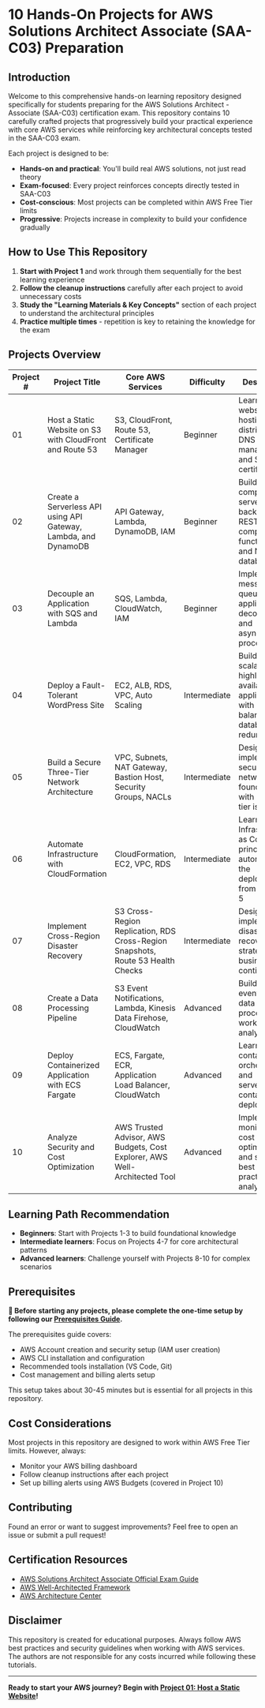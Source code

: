 # 10 Hands-On Projects for AWS Solutions Architect Associate (SAA-C03) Preparation

## Introduction

Welcome to this comprehensive hands-on learning repository designed specifically for students preparing for the AWS Solutions Architect - Associate (SAA-C03) certification exam. This repository contains 10 carefully crafted projects that progressively build your practical experience with core AWS services while reinforcing key architectural concepts tested in the SAA-C03 exam.

Each project is designed to be:
- **Hands-on and practical**: You'll build real AWS solutions, not just read theory
- **Exam-focused**: Every project reinforces concepts directly tested in SAA-C03
- **Cost-conscious**: Most projects can be completed within AWS Free Tier limits
- **Progressive**: Projects increase in complexity to build your confidence gradually

## How to Use This Repository

1. **Start with Project 1** and work through them sequentially for the best learning experience
2. **Follow the cleanup instructions** carefully after each project to avoid unnecessary costs
3. **Study the "Learning Materials & Key Concepts"** section of each project to understand the architectural principles
4. **Practice multiple times** - repetition is key to retaining the knowledge for the exam

## Projects Overview

| Project # | Project Title | Core AWS Services | Difficulty | Description |
|-----------|---------------|------------------|------------|-------------|
| 01 | Host a Static Website on S3 with CloudFront and Route 53 | S3, CloudFront, Route 53, Certificate Manager | Beginner | Learn static website hosting, CDN distribution, DNS management, and SSL/TLS certificates |
| 02 | Create a Serverless API using API Gateway, Lambda, and DynamoDB | API Gateway, Lambda, DynamoDB, IAM | Beginner | Build a complete serverless backend with RESTful API, compute functions, and NoSQL database |
| 03 | Decouple an Application with SQS and Lambda | SQS, Lambda, CloudWatch, IAM | Beginner | Implement message queuing for application decoupling and asynchronous processing |
| 04 | Deploy a Fault-Tolerant WordPress Site | EC2, ALB, RDS, VPC, Auto Scaling | Intermediate | Build a scalable, highly available web application with load balancing and database redundancy |
| 05 | Build a Secure Three-Tier Network Architecture | VPC, Subnets, NAT Gateway, Bastion Host, Security Groups, NACLs | Intermediate | Design and implement a secure network foundation with proper tier isolation |
| 06 | Automate Infrastructure with CloudFormation | CloudFormation, EC2, VPC, RDS | Intermediate | Learn Infrastructure as Code principles by automating the deployment from Project 5 |
| 07 | Implement Cross-Region Disaster Recovery | S3 Cross-Region Replication, RDS Cross-Region Snapshots, Route 53 Health Checks | Intermediate | Design and implement disaster recovery strategies for business continuity |
| 08 | Create a Data Processing Pipeline | S3 Event Notifications, Lambda, Kinesis Data Firehose, CloudWatch | Advanced | Build an event-driven data processing workflow for analytics |
| 09 | Deploy Containerized Application with ECS Fargate | ECS, Fargate, ECR, Application Load Balancer, CloudWatch | Advanced | Learn container orchestration and serverless container deployment |
| 10 | Analyze Security and Cost Optimization | AWS Trusted Advisor, AWS Budgets, Cost Explorer, AWS Well-Architected Tool | Advanced | Implement monitoring, cost optimization, and security best practices analysis |

## Learning Path Recommendation

- **Beginners**: Start with Projects 1-3 to build foundational knowledge
- **Intermediate learners**: Focus on Projects 4-7 for core architectural patterns
- **Advanced learners**: Challenge yourself with Projects 8-10 for complex scenarios

## Prerequisites

**🚀 Before starting any projects, please complete the one-time setup by following our [Prerequisites Guide](./PREREQUISITES.md).**

The prerequisites guide covers:
- AWS Account creation and security setup (IAM user creation)
- AWS CLI installation and configuration  
- Recommended tools installation (VS Code, Git)
- Cost management and billing alerts setup

This setup takes about 30-45 minutes but is essential for all projects in this repository.

## Cost Considerations

Most projects in this repository are designed to work within AWS Free Tier limits. However, always:
- Monitor your AWS billing dashboard
- Follow cleanup instructions after each project
- Set up billing alerts using AWS Budgets (covered in Project 10)

## Contributing

Found an error or want to suggest improvements? Feel free to open an issue or submit a pull request!

## Certification Resources

- [AWS Solutions Architect Associate Official Exam Guide](https://aws.amazon.com/certification/certified-solutions-architect-associate/)
- [AWS Well-Architected Framework](https://aws.amazon.com/architecture/well-architected/)
- [AWS Architecture Center](https://aws.amazon.com/architecture/)

## Disclaimer

This repository is created for educational purposes. Always follow AWS best practices and security guidelines when working with AWS services. The authors are not responsible for any costs incurred while following these tutorials.

---

**Ready to start your AWS journey? Begin with [Project 01: Host a Static Website](./01-static-website/README.md)!**
